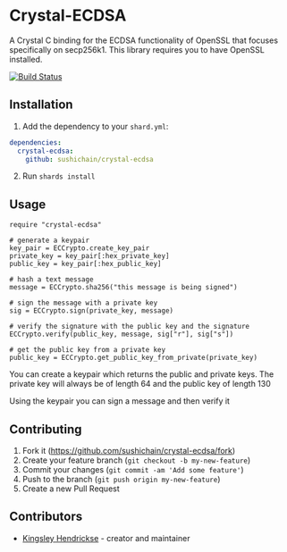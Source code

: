 # Crystal-ECDSA

A Crystal C binding for the ECDSA functionality of OpenSSL that focuses specifically on secp256k1.
This library requires you to have OpenSSL installed.

[![Build Status](https://travis-ci.org/SushiChain/crystal-ecdsa.svg?branch=master)](https://travis-ci.org/SushiChain/crystal-ecdsa)

## Installation

1. Add the dependency to your `shard.yml`:
```yaml
dependencies:
  crystal-ecdsa:
    github: sushichain/crystal-ecdsa
```
2. Run `shards install`

## Usage

```crystal
require "crystal-ecdsa"

# generate a keypair
key_pair = ECCrypto.create_key_pair
private_key = key_pair[:hex_private_key]
public_key = key_pair[:hex_public_key]

# hash a text message
message = ECCrypto.sha256("this message is being signed")

# sign the message with a private key
sig = ECCrypto.sign(private_key, message)

# verify the signature with the public key and the signature
ECCrypto.verify(public_key, message, sig["r"], sig["s"])

# get the public key from a private key
public_key = ECCrypto.get_public_key_from_private(private_key)
```

You can create a keypair which returns the public and private keys. The private key will always be of length 64 and the public key of length 130

Using the keypair you can sign a message and then verify it

## Contributing

1. Fork it (<https://github.com/sushichain/crystal-ecdsa/fork>)
2. Create your feature branch (`git checkout -b my-new-feature`)
3. Commit your changes (`git commit -am 'Add some feature'`)
4. Push to the branch (`git push origin my-new-feature`)
5. Create a new Pull Request

## Contributors

- [Kingsley Hendrickse](https://github.com/kingsleyh) - creator and maintainer
